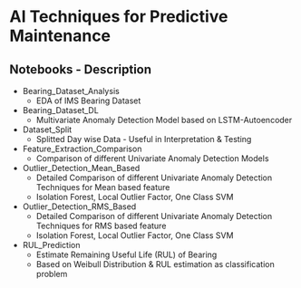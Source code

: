 # AI Techniques for Predictive Maintenance
## Notebooks - Description
* Bearing_Dataset_Analysis
	* EDA of IMS Bearing Dataset
* Bearing_Dataset_DL
	* Multivariate Anomaly Detection Model based on LSTM-Autoencoder 
* Dataset_Split
	* Splitted Day wise Data - Useful in Interpretation & Testing
* Feature_Extraction_Comparison
	* Comparison of different Univariate Anomaly Detection Models
* Outlier_Detection_Mean_Based
	* Detailed Comparison of different Univariate Anomaly Detection Techniques for Mean based feature
	* Isolation Forest, Local Outlier Factor, One Class SVM
* Outlier_Detection_RMS_Based
	* Detailed Comparison of different Univariate Anomaly Detection Techniques for RMS based feature
	* Isolation Forest, Local Outlier Factor, One Class SVM
* RUL_Prediction
	* Estimate Remaining Useful Life (RUL) of Bearing
	* Based on Weibull Distribution & RUL estimation as classification problem